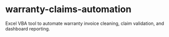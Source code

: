 # warranty-claims-automation
Excel VBA tool to automate warranty invoice cleaning, claim validation, and dashboard reporting.
